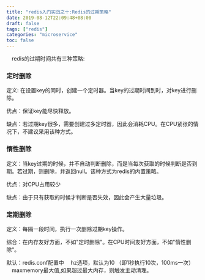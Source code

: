 ```yaml
---
title: "redis入门实战之十:Redis的过期策略"
date: 2019-08-12T22:09:48+08:00
draft: false
tags: ["redis"]
categories: "microservice"
toc: false
---
```

&emsp;redis的过期时间共有三种策略:
### 定时删除
定义: 在设置key的同时，创建一个定时器。当key的过期时间到时，对key进行删除。

优点：保证key能尽快释放。

缺点：若过期key很多，需要创建过多定时器，因此会消耗CPU。在CPU紧张的情况下，不建议采用该种方式。

### 惰性删除

定义：当key过期的时候，并不自动判断删除，而是当每次获取的时候判断是否到期。若过期，则删除，并返回null。该种方式为redis的内置策略。

优点：对CPU占用较少

缺点：由于只有获取的时候才判断是否失效，因此会产生大量垃圾。

### 定期删除

定义：每隔一段时间，执行一次删除过期key操作。

综合：在内存友好方面，不如"定时删除"。在CPU时间友好方面，不如"惰性删除"。

默认：redis.conf配置中
&emsp;hz选项，默认为10 （即1秒执行10次，100ms一次）
&emsp;maxmemory最大值,如果超过最大内存，则触发主动清理。